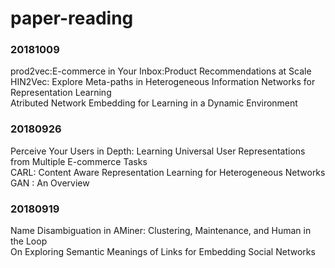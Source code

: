 # paper-reading
  
### 20181009
prod2vec:E-commerce in Your Inbox:Product Recommendations at Scale
HIN2Vec: Explore Meta-paths in Heterogeneous Information Networks for Representation Learning  
Atributed Network Embedding for Learning in a Dynamic Environment  
### 20180926
Perceive Your Users in Depth: Learning Universal User Representations from Multiple E-commerce Tasks  
CARL: Content Aware Representation Learning for Heterogeneous Networks  
GAN : An Overview  
### 20180919
Name Disambiguation in AMiner: Clustering, Maintenance, and Human in the Loop  
On Exploring Semantic Meanings of Links for Embedding Social Networks  
